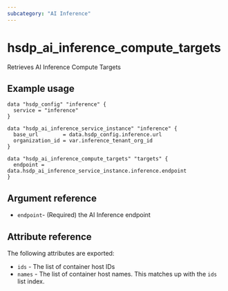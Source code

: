 ```yaml
---
subcategory: "AI Inference"
---
```


# hsdp_ai_inference_compute_targets

Retrieves AI Inference Compute Targets

## Example usage

```hcl
data "hsdp_config" "inference" {
  service = "inference"
}

data "hsdp_ai_inference_service_instance" "inference" {
  base_url        = data.hsdp_config.inference.url
  organization_id = var.inference_tenant_org_id
}

data "hsdp_ai_inference_compute_targets" "targets" {
  endpoint = data.hsdp_ai_inference_service_instance.inference.endpoint
}
```

## Argument reference

* `endpoint`- (Required) the AI Inference endpoint

## Attribute reference

The following attributes are exported:

* `ids` -  The list of container host IDs
* `names` - The list of container host names. This matches up with the `ids` list index.
